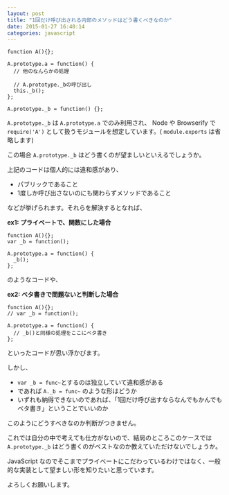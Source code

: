 ```yaml
---
layout: post
title: "1回だけ呼び出される内部のメソッドはどう書くべきなのか"
date: 2015-01-27 16:40:14
categories: javascript
---
```

<pre class="lang-js prettyprint-override"><code>function A(){};

A.prototype.a = function() {
  // 他のなんらかの処理

  // A.prototype._bの呼び出し
  this._b();
};

A.prototype._b = function() {};
</code></pre>

<p><code>A.prototype._b</code> は <code>A.prototype.a</code> でのみ利用され、 Node や Browserify で <code>require('A')</code> として扱うモジュールを想定しています。( <code>module.exports</code> は省略します)</p>

<p>この場合 <code>A.prototype._b</code> はどう書くのが望ましいといえるでしょうか。</p>

<p>上記のコードは個人的には違和感があり、</p>

<ul>
<li>パブリックであること</li>
<li>1度しか呼び出さないのにも関わらずメソッドであること</li>
</ul>

<p>などが挙げられます。それらを解決するとなれば、</p>

<p><strong>ex1: プライベートで、関数にした場合</strong></p>

<pre><code>function A(){};
var _b = function();

A.prototype.a = function() {
  _b();
};
</code></pre>

<p>のようなコードや、</p>

<p><strong>ex2: ベタ書きで問題ないと判断した場合</strong></p>

<pre><code>function A(){};
// var _b = function();

A.prototype.a = function() {
  // _b()と同様の処理をここにベタ書き
};
</code></pre>

<p>といったコードが思い浮かびます。</p>

<p>しかし、</p>

<ul>
<li><code>var _b = func~</code>とするのは独立していて違和感がある</li>
<li>であれば <code>A._b = func~</code> のような形はどうか</li>
<li>いずれも納得できないのであれば、「1回だけ呼び出すならなんでもかんでもベタ書き」ということでいいのか</li>
</ul>

<p>このようにどうすべきなのか判断がつきません。</p>

<p>これでは自分の中で考えても仕方がないので、結局のところこのケースでは <code>A.prototype._b</code> はどう書くのがベストなのか教えていただけないでしょうか。</p>

<p>JavaScript なのでそこまでプライベートにこだわっているわけではなく、一般的な実装として望ましい形を知りたいと思っています。</p>

<p>よろしくお願いします。</p>
